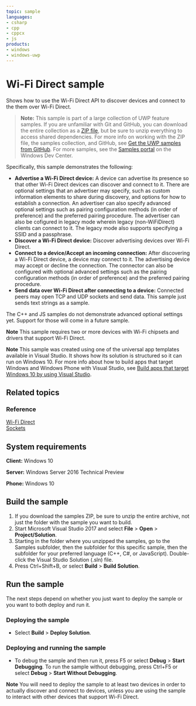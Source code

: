 ```yaml
---
topic: sample
languages:
- csharp
- cpp
- cppcx
- js
products:
- windows
- windows-uwp
---
```


<!---
  category: NetworkingAndWebServices 
  samplefwlink: http://go.microsoft.com/fwlink/p/?LinkId=620626
--->

# Wi-Fi Direct sample

Shows how to use the Wi-Fi Direct API to discover devices and connect to the them over Wi-Fi Direct.

> **Note:** This sample is part of a large collection of UWP feature samples. 
> If you are unfamiliar with Git and GitHub, you can download the entire collection as a 
> [ZIP file](https://github.com/Microsoft/Windows-universal-samples/archive/master.zip), but be 
> sure to unzip everything to access shared dependencies. For more info on working with the ZIP file, 
> the samples collection, and GitHub, see [Get the UWP samples from GitHub](https://aka.ms/ovu2uq). 
> For more samples, see the [Samples portal](https://aka.ms/winsamples) on the Windows Dev Center. 

Specifically, this sample demonstrates the following:

- **Advertise a Wi-Fi Direct device:**
A device can advertise its presence so that other Wi-Fi Direct devices
can discover and connect to it. There are optional settings that
an advertiser may specify, such as custom information elements
to share during discovery, and options for how to establish a connection.
An advertiser can also specify advanced optional settings such as
pairing configuration methods (in order of preference)
and the preferred pairing procedure.
The advertiser can also be cofigured in legacy mode wherein legacy
(non-WiFiDirect) clients can connect to it.
The legacy mode also supports specifying a SSID and a passphrase.
- **Discover a Wi-Fi Direct device:** Discover advertising devices over Wi-Fi Direct.
- **Connect to a device/Accept an incoming connection:** After discovering a Wi-Fi Direct device, a device may connect to it. The advertising device may accept or decline the connection.
The connector can also be configured with optional advanced settings
such as the pairing configuration methods (in order of preference)
and the preferred pairing procedure.
- **Send data over Wi-Fi Direct after connecting to a device:** Connected peers may open TCP and UDP sockets and send data. This sample just sends text strings as a sample.

The C++ and JS samples do not demonstrate advanced optional settings yet.
Support for those will come in a future sample.

**Note** This sample requires two or more devices with Wi-Fi chipsets and drivers that support Wi-Fi Direct.
 
**Note** This sample was created using one of the universal app templates available in Visual Studio. It shows how its solution is structured so it can run on Windows 10. For more info about how to build apps that target Windows and Windows Phone with Visual Studio, see [Build apps that target Windows 10 by using Visual Studio](http://msdn.microsoft.com/library/windows/apps/dn609832).

## Related topics

### Reference

[Wi-Fi Direct](https://msdn.microsoft.com/library/windows/apps/windows.devices.wifidirect.aspx)  
[Sockets](https://msdn.microsoft.com/library/windows/apps/windows.networking.sockets.aspx)  

## System requirements

**Client:** Windows 10

**Server:** Windows Server 2016 Technical Preview

**Phone:**  Windows 10

## Build the sample

1. If you download the samples ZIP, be sure to unzip the entire archive, not just the folder with the sample you want to build. 
2. Start Microsoft Visual Studio 2017 and select **File** \> **Open** \> **Project/Solution**.
3. Starting in the folder where you unzipped the samples, go to the Samples subfolder, then the subfolder for this specific sample, then the subfolder for your preferred language (C++, C#, or JavaScript). Double-click the Visual Studio Solution (.sln) file.
4. Press Ctrl+Shift+B, or select **Build** \> **Build Solution**.

## Run the sample

The next steps depend on whether you just want to deploy the sample or you want to both deploy and run it.

### Deploying the sample

- Select **Build** \> **Deploy Solution**. 

### Deploying and running the sample

- To debug the sample and then run it, press F5 or select **Debug** \> **Start Debugging**. To run the sample without debugging, press Ctrl+F5 or select **Debug** \> **Start Without Debugging**. 

**Note** You will need to deploy the sample to at least two devices in order to actually discover and connect to devices, unless you are using the sample to interact with other devices that support Wi-Fi Direct.
